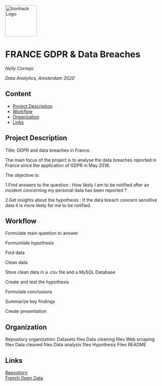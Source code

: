 <img src="https://bit.ly/2VnXWr2" alt="Ironhack Logo" width="100"/>

# FRANCE GDPR &  Data Breaches

*Nelly Cornejo*

*Data Analytics, Amsterdam 2020*

## Content
- [Project Description](#project-description)
- [Workflow](#workflow)
- [Organization](#organization)
- [Links](#links)

## Project Description
Title: GDPR and data breaches in France. 

The main focus of the project is to analyse the data breaches reported in France since the application of GDPR in May 2018. 

The objective is:

1.Find answers to the question : 
How likely I am to be notified after an incident concerning my personal data has been reported ? 

2.Get insights about the hypothesis : 
If the data breach concern sensitive data it is more likely for me to be notified. 


## Workflow
Formulate main question to answer

Formumlate hypothesis

Find data

Clean data

Store clean data in a .csv file and a MySQL Database

Create and test the hypothesis

Formulate conclusions

Summarize key findings 

Create presentation


## Organization

Repository organization:
Datasets files
Data cleaning files
Web scraping files
Data cleaned files
Data analysis files
Hypothesis Files
README 

## Links 

[Repository](https://github.com/NellyCR/dataV2-labs/tree/master/module-2/Project-2-Data-Breach )  
[French Open Data](https://www.data.gouv.fr/fr/datasets/notifications-a-la-cnil-de-violations-de-donnees-a-caractere-personnel/)  
